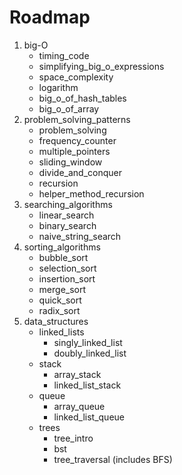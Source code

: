 <h1>Roadmap</h1>
<ol>
    <li>
    big-O
    <ul>
        <li>timing_code</li>
        <li>simplifying_big_o_expressions</li>
        <li>space_complexity</li>
        <li>logarithm</li>
        <li>big_o_of_hash_tables</li>
        <li>big_o_of_array</li>
    </ul>
    <li>
    problem_solving_patterns
    <ul>
        <li>problem_solving</li>
        <li>frequency_counter</li>
        <li>multiple_pointers</li>
        <li>sliding_window</li>
        <li>divide_and_conquer</li>
        <li>recursion</li>
        <li>helper_method_recursion</li>
    </ul>
    </li>
    <li>
    searching_algorithms
    <ul>
        <li>linear_search</li>
        <li>binary_search</li>
        <li>naive_string_search</li>
    </ul>
    </li>
    <li>
    sorting_algorithms
    <ul>
        <li>bubble_sort</li>
        <li>selection_sort</li>
        <li>insertion_sort</li>
        <li>merge_sort</li>
        <li>quick_sort</li>
        <li>radix_sort</li>
    </ul>
    </li>
    <li>
    data_structures
    <ul>
        <li>
        linked_lists
            <ul>
                <li>singly_linked_list</li>
                <li>doubly_linked_list</li>
            </ul>
        </li>
        <li>
       stack
            <ul>
                <li>array_stack</li>
                <li>linked_list_stack</li>
            </ul>
        </li>
        <li>
        queue
            <ul>
                <li>array_queue</li>
                <li>linked_list_queue</li>
            </ul>
        </li>
        <li>
        trees
            <ul>
                <li>tree_intro</li>
                <li>bst</li>
                <li>tree_traversal (includes BFS)</li>
            </ul>
        </li>
    </ul>
    </li>
</ol>